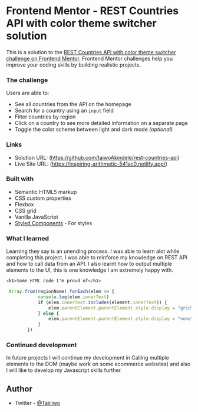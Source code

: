# Frontend Mentor - REST Countries API with color theme switcher solution

This is a solution to the [REST Countries API with color theme switcher challenge on Frontend Mentor](https://www.frontendmentor.io/challenges/rest-countries-api-with-color-theme-switcher-5cacc469fec04111f7b848ca). Frontend Mentor challenges help you improve your coding skills by building realistic projects. 

### The challenge

Users are able to:

- See all countries from the API on the homepage
- Search for a country using an `input` field
- Filter countries by region
- Click on a country to see more detailed information on a separate page
- Toggle the color scheme between light and dark mode *(optional)*

### Links

- Solution URL: (https://github.com/taiwoAkindele/rest-countries-api)
- Live Site URL: (https://inspiring-arithmetic-541ac0.netlify.app/)


### Built with

- Semantic HTML5 markup
- CSS custom properties
- Flexbox
- CSS grid
- Vanilla JavaScript
- [Styled Components](https://styled-components.com/) - For styles

### What I learned

Learning they say is an unending process. I was able to learn alot while completing this project. I was  able to reinforce my knowledge on REST API and how to call data from an API. I also learnt how to output multiple elements to the UI, this is one knowledge I am extremely happy with. 


```html
<h1>Some HTML code I'm proud of</h1>
```
```js
 Array.from(regionName).forEach(elem => {
            console.log(elem.innerText)
            if (elem.innerText.includes(element.innerText)) {
                elem.parentElement.parentElement.style.display = "grid"
            } else {
                elem.parentElement.parentElement.style.display = "none"
            }
        })
```

### Continued development

In future projects I will continue my development in Caliing multiple elements to the DOM (maybe work on some ecommerce websites) and also I will like to develop my Javascript skills further.

## Author

- Twitter - [@Taiiiiwo](https://www.twitter.com/yourusername)
